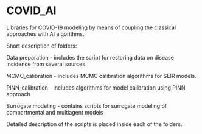 # COVID_AI

Libraries for COVID-19 modeling by means of coupling the classical approaches with AI algorithms.

Short description of folders:

Data preparation - includes the script for restoring data on disease incidence from several sources

MCMC_calibration - includes MCMC calibration algorithms for SEIR models.

PINN_calibration - includes algorithms for model calibration using PINN approach

Surrogate modeling - contains scripts for surrogate modeling of compartmental and multiagent models

Detailed description of the scripts is placed inside each of the folders.


